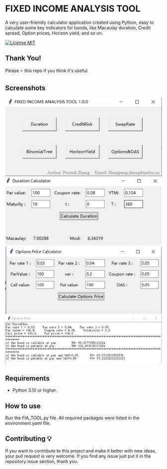 # FIXED INCOME ANALYSIS TOOL
A very user-friendly calculator application created using Python, easy to calculate some key indicators for bonds, 
like Macaulay duration, Credit spread, Option prices, Horizon yield, and so on. 

[![License MIT](https://img.shields.io/badge/license-MIT-blue.svg)](LICENSE)

## Thank You!
Please ⭐ this repo if you think it's useful.

## Screenshots
![Toplevel](screenshots/Top-level-window.png)
![Duration](screenshots/Duration-calculator.png)
![Optioninput](screenshots/Options-price-calculator.png)
![Optionoutput](screenshots/Options-price-output.png)

## Requirements 
* Python 3.10 or higher.

## How to use
Run the FIA_TOOL.py file. All required packages were listed in the environment.yaml file.


## Contributing 💡
If you want to contribute to this project and make it better with new ideas, your pull request is very welcome.
If you find any issue just put it in the repository issue section, thank you.

